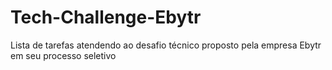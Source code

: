 # Tech-Challenge-Ebytr
Lista de tarefas atendendo ao desafio técnico proposto pela empresa Ebytr em seu  processo seletivo
